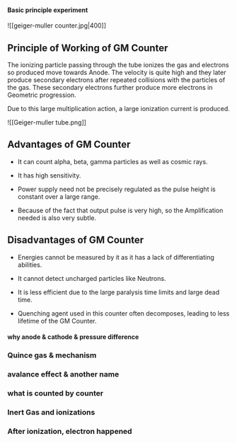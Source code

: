 #### Basic principle experiment

![[geiger-muller counter.jpg|400]]

## Principle of Working of GM Counter

The ionizing particle passing through the tube ionizes the gas and electrons so produced move towards Anode. The velocity is quite high and they later produce secondary electrons after repeated collisions with the particles of the gas. These secondary electrons further produce more electrons in Geometric progression.

Due to this large multiplication action, a large ionization current is produced.

![[Geiger-muller tube.png]]

## Advantages of GM Counter

- It can count alpha, beta, gamma particles as well as cosmic rays.
    
- It has high sensitivity.
    
- Power supply need not be precisely regulated as the pulse height is constant over a large range.
    
- Because of the fact that output pulse is very high, so the Amplification needed is also very subtle.

## Disadvantages of GM Counter

- Energies cannot be measured by it as it has a lack of differentiating abilities.
    
- It cannot detect uncharged particles like Neutrons.
    
- It is less efficient due to the large paralysis time limits and large dead time.
    
- Quenching agent used in this counter often decomposes, leading to less lifetime of the GM Counter.


#### why anode & cathode & pressure difference


### Quince gas & mechanism


### avalance effect & another name

### what is counted by counter

### Inert Gas and ionizations

### After ionization, electron happened


